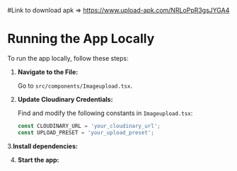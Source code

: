 #Link to download apk => https://www.upload-apk.com/NRLoPpR3gsJYGA4

# Running the App Locally

To run the app locally, follow these steps:

1. **Navigate to the File:**

   Go to `src/components/Imageupload.tsx`.

2. **Update Cloudinary Credentials:**

   Find and modify the following constants in `Imageupload.tsx`:
   ```typescript
   const CLOUDINARY_URL = 'your_cloudinary_url';
   const UPLOAD_PRESET = 'your_upload_preset';
3.**Install dependencies:**

4. **Start the app:**
